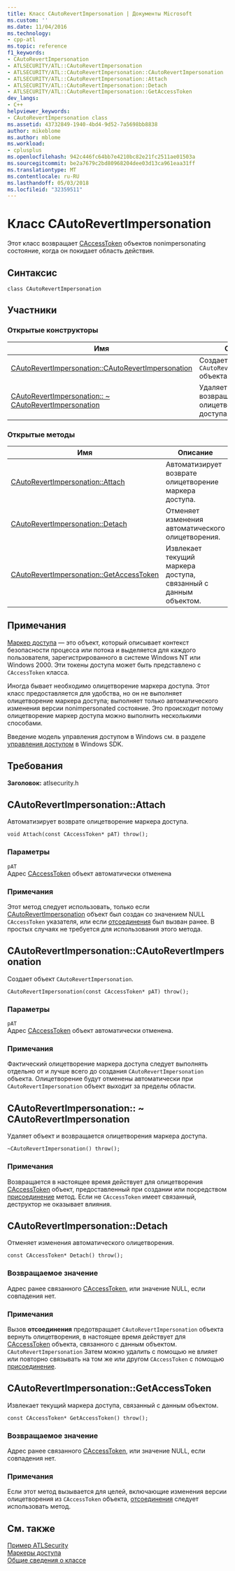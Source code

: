 ```yaml
---
title: Класс CAutoRevertImpersonation | Документы Microsoft
ms.custom: ''
ms.date: 11/04/2016
ms.technology:
- cpp-atl
ms.topic: reference
f1_keywords:
- CAutoRevertImpersonation
- ATLSECURITY/ATL::CAutoRevertImpersonation
- ATLSECURITY/ATL::CAutoRevertImpersonation::CAutoRevertImpersonation
- ATLSECURITY/ATL::CAutoRevertImpersonation::Attach
- ATLSECURITY/ATL::CAutoRevertImpersonation::Detach
- ATLSECURITY/ATL::CAutoRevertImpersonation::GetAccessToken
dev_langs:
- C++
helpviewer_keywords:
- CAutoRevertImpersonation class
ms.assetid: 43732849-1940-4bd4-9d52-7a5698bb8838
author: mikeblome
ms.author: mblome
ms.workload:
- cplusplus
ms.openlocfilehash: 942c446fc64bb7e4210bc82e21fc2511ae01503a
ms.sourcegitcommit: be2a7679c2bd80968204dee03d13ca961eaa31ff
ms.translationtype: MT
ms.contentlocale: ru-RU
ms.lasthandoff: 05/03/2018
ms.locfileid: "32359511"
---
```

# <a name="cautorevertimpersonation-class"></a>Класс CAutoRevertImpersonation
Этот класс возвращает [CAccessToken](../../atl/reference/caccesstoken-class.md) объектов nonimpersonating состояние, когда он покидает область действия.  
  
## <a name="syntax"></a>Синтаксис  
  
```
class CAutoRevertImpersonation
```  
  
## <a name="members"></a>Участники  
  
### <a name="public-constructors"></a>Открытые конструкторы  
  
|Имя|Описание|  
|----------|-----------------|  
|[CAutoRevertImpersonation::CAutoRevertImpersonation](#cautorevertimpersonation)|Создает `CAutoRevertImpersonation` объекта|  
|[CAutoRevertImpersonation:: ~ CAutoRevertImpersonation](#dtor)|Удаляет объект и возвращается олицетворения маркера доступа.|  
  
### <a name="public-methods"></a>Открытые методы  
  
|Имя|Описание|  
|----------|-----------------|  
|[CAutoRevertImpersonation::Attach](#attach)|Автоматизирует возврате олицетворение маркера доступа.|  
|[CAutoRevertImpersonation::Detach](#detach)|Отменяет изменения автоматического олицетворения.|  
|[CAutoRevertImpersonation::GetAccessToken](#getaccesstoken)|Извлекает текущий маркера доступа, связанный с данным объектом.|  
  
## <a name="remarks"></a>Примечания  
 [Маркер доступа](http://msdn.microsoft.com/library/windows/desktop/aa374909) — это объект, который описывает контекст безопасности процесса или потока и выделяется для каждого пользователя, зарегистрированного в системе Windows NT или Windows 2000. Эти токены доступа может быть представлено с `CAccessToken` класса.  
  
 Иногда бывает необходимо олицетворение маркера доступа. Этот класс предоставляется для удобства, но он не выполняет олицетворение маркера доступа; выполняет только автоматического изменения версии nonimpersonated состояние. Это происходит потому олицетворение маркер доступа можно выполнить несколькими способами.  
  
 Введение модель управления доступом в Windows см. в разделе [управления доступом](http://msdn.microsoft.com/library/windows/desktop/aa374860) в Windows SDK.  
  
## <a name="requirements"></a>Требования  
 **Заголовок:** atlsecurity.h  
  
##  <a name="attach"></a>  CAutoRevertImpersonation::Attach  
 Автоматизирует возврате олицетворение маркера доступа.  
  
```
void Attach(const CAccessToken* pAT) throw();
```  
  
### <a name="parameters"></a>Параметры  
 `pAT`  
 Адрес [CAccessToken](../../atl/reference/caccesstoken-class.md) объект автоматически отменена  
  
### <a name="remarks"></a>Примечания  
 Этот метод следует использовать, только если [CAutoRevertImpersonation](../../atl/reference/cautorevertimpersonation-class.md) объект был создан со значением NULL `CAccessToken` указателя, или если [отсоединения](#detach) был вызван ранее. В простых случаях не требуется для использования этого метода.  
  
##  <a name="cautorevertimpersonation"></a>  CAutoRevertImpersonation::CAutoRevertImpersonation  
 Создает объект `CAutoRevertImpersonation`.  
  
```
CAutoRevertImpersonation(const CAccessToken* pAT) throw();
```  
  
### <a name="parameters"></a>Параметры  
 `pAT`  
 Адрес [CAccessToken](../../atl/reference/caccesstoken-class.md) объект автоматически отменена.  
  
### <a name="remarks"></a>Примечания  
 Фактический олицетворение маркера доступа следует выполнять отдельно от и лучше всего до создания `CAutoRevertImpersonation` объекта. Олицетворение будут отменены автоматически при `CAutoRevertImpersonation` объект выходит за пределы области.  
  
##  <a name="dtor"></a>  CAutoRevertImpersonation:: ~ CAutoRevertImpersonation  
 Удаляет объект и возвращается олицетворения маркера доступа.  
  
```
~CAutoRevertImpersonation() throw();
```  
  
### <a name="remarks"></a>Примечания  
 Возвращается в настоящее время действует для олицетворения [CAccessToken](../../atl/reference/caccesstoken-class.md) объект, предоставленный при создании или посредством [присоединение](#attach) метод. Если не `CAccessToken` имеет связанный, деструктор не оказывает влияния.  
  
##  <a name="detach"></a>  CAutoRevertImpersonation::Detach  
 Отменяет изменения автоматического олицетворения.  
  
```
const CAccessToken* Detach() throw();
```  
  
### <a name="return-value"></a>Возвращаемое значение  
 Адрес ранее связанного [CAccessToken](../../atl/reference/caccesstoken-class.md), или значение NULL, если совпадения нет.  
  
### <a name="remarks"></a>Примечания  
 Вызов **отсоединения** предотвращает `CAutoRevertImpersonation` объекта вернуть олицетворения, в настоящее время действует для [CAccessToken](../../atl/reference/caccesstoken-class.md) объекта, связанного с данным объектом. `CAutoRevertImpersonation` Затем можно удалить с помощью не влияет или повторно связывать на том же или другом `CAccessToken` с помощью [присоединение](#attach).  
  
##  <a name="getaccesstoken"></a>  CAutoRevertImpersonation::GetAccessToken  
 Извлекает текущий маркера доступа, связанный с данным объектом.  
  
```
const CAccessToken* GetAccessToken() throw();
```  
  
### <a name="return-value"></a>Возвращаемое значение  
 Адрес ранее связанного [CAccessToken](../../atl/reference/caccesstoken-class.md), или значение NULL, если совпадения нет.  
  
### <a name="remarks"></a>Примечания  
 Если этот метод вызывается для целей, включающие изменения версии олицетворения из `CAccessToken` объекта, [отсоединения](#detach) следует использовать метод.  
  
## <a name="see-also"></a>См. также  
 [Пример ATLSecurity](../../visual-cpp-samples.md)   
 [Маркеры доступа](http://msdn.microsoft.com/library/windows/desktop/aa374909)   
 [Общие сведения о классе](../../atl/atl-class-overview.md)
